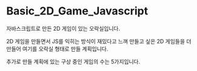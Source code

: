 # Basic_2D_Game_Javascript
자바스크립트로  만든 2D 게임이 있는  오락실입니다.  

2D 게임을 만들면서 JS를 익히는 방식이 재밌다고 느껴 만들고 싶은 2D 게임들을 더 만들어 여기를 오락실 형태로 만들 계획입니다.

추가로 만들 계획에 있는 구상 중인 게임의 수는 5가지입니다. 
